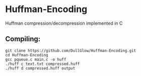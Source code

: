# Huffman-Encoding
Huffman compression/decompression implemented in C

## Compiling:

    git clone https://github.com/DullGlow/Huffman-Encoding.git
    cd Huffman-Encoding
    gcc pqueue.c main.c -o huff
    ./huff c text.txt compressed.huff
    ./huff d compressed.huff output
